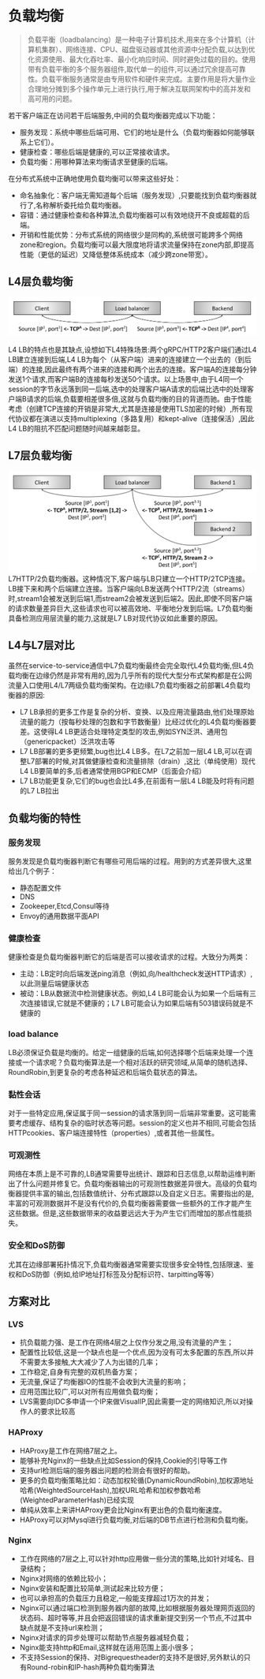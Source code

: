# 负载均衡

> 负载平衡（loadbalancing）是一种电子计算机技术,用来在多个计算机（计算机集群）、网络连接、CPU、磁盘驱动器或其他资源中分配负载,以达到优化资源使用、最大化吞吐率、最小化响应时间、同时避免过载的目的。使用带有负载平衡的多个服务器组件,取代单一的组件,可以通过冗余提高可靠性。负载平衡服务通常是由专用软件和硬件来完成。主要作用是将大量作业合理地分摊到多个操作单元上进行执行,用于解决互联网架构中的高并发和高可用的问题。

若干客户端正在访问若干后端服务,中间的负载均衡器完成以下功能：

- 服务发现：系统中哪些后端可用、它们的地址是什么（负载均衡器如何能够联系上它们）。
- 健康检查：哪些后端是健康的,可以正常接收请求。
- 负载均衡：用哪种算法来均衡请求至健康的后端。

在分布式系统中正确地使用负载均衡可以带来这些好处：

- 命名抽象化：客户端无需知道每个后端（服务发现）,只要能找到负载均衡器就行了,名称解析委托给负载均衡器。
- 容错：通过健康检查和各种算法,负载均衡器可以有效地绕开不良或超载的后端。
- 开销和性能优势：分布式系统的网络很少是同构的,系统很可能跨多个网络zone和region。负载均衡可以最大限度地将请求流量保持在zone内部,即提高性能（更低的延迟）又降低整体系统成本（减少跨zone带宽）。

## L4层负载均衡

![L4层负载](./images/l4-lb.webp)

L4 LB的特点也是其缺点,设想如下L4特殊场景:两个gRPC/HTTP2客户端们通过L4 LB建立连接到后端,L4 LB为每个（从客户端）进来的连接建立一个出去的（到后端）的连接,因此最终有两个进来的连接和两个出去的连接。客户端A的连接每分钟发送1个请求,而客户端B的连接每秒发送50个请求。以上场景中,由于L4同一个session的字节永远落到同一后端,选中的处理客户端A请求的后端比选中的处理客户端B请求的后端,负载要相差很多倍,这就与负载均衡的目的背道而驰。由于性能考虑（创建TCP连接的开销是非常大,尤其是连接是使用TLS加密的时候）,所有现代协议都在演进以支持multiplexing（多路复用）和kept-alive（连接保活）,因此L4 LB的阻抗不匹配问题随时间越来越彰显。

## L7层负载均衡

![L7层负载均衡](./images/l7-lb.webp)
L7HTTP/2负载均衡器。这种情况下,客户端与LB只建立一个HTTP/2TCP连接。LB接下来和两个后端建立连接。当客户端向LB发送两个HTTP/2流（streams）时,stream1会被发送到后端1,而stream2会被发送到后端2。因此,即使不同客户端的请求数量差异巨大,这些请求也可以被高效地、平衡地分发到后端。L7负载均衡具备检测应用层流量的能力,这就是L7 LB对现代协议如此重要的原因。

## L4与L7层对比

虽然在service-to-service通信中L7负载均衡最终会完全取代L4负载均衡,但L4负载均衡在边缘仍然是非常有用的,因为几乎所有的现代大型分布式架构都是在公网流量入口使用L4/L7两级负载均衡架构。在边缘L7负载均衡器之前部署L4负载均衡器的原因:

- L7 LB承担的更多工作是复杂的分析、变换、以及应用流量路由,他们处理原始流量的能力（按每秒处理的包数和字节数衡量）比经过优化的L4负载均衡器要差。这使得L4 LB更适合处理特定类型的攻击,例如SYN泛洪、通用包（genericpacket）泛洪攻击等
- L7 LB部署的更多更频繁,bug也比L4 LB多。在L7之前加一层L4 LB,可以在调整L7部署的时候,对其做健康检查和流量排除（drain）,这比（单纯使用）现代L4 LB要简单的多,后者通常使用BGP和ECMP（后面会介绍）
- L7 LB功能更复杂,它们的bug也会比L4多,在前面有一层L4 LB能及时将有问题的L7 LB拉出

## 负载均衡的特性

### 服务发现

服务发现是负载均衡器判断它有哪些可用后端的过程。用到的方式差异很大,这里给出几个例子：

- 静态配置文件
- DNS
- Zookeeper,Etcd,Consul等待
- Envoy的通用数据平面API

### 健康检查

健康检查是负载均衡器判断它的后端是否可以接收请求的过程。大致分为两类：

- 主动：LB定时向后端发送ping消息（例如,向/healthcheck发送HTTP请求）,以此测量后端健康状态
- 被动：LB从数据流中检测健康状态。例如,L4 LB可能会认为如果一个后端有三次连接错误,它就是不健康的；L7 LB可能会认为如果后端有503错误码就是不健康的

### load balance

LB必须保证负载是均衡的。给定一组健康的后端,如何选择哪个后端来处理一个连接或一个请求呢？负载均衡算法是一个相对活跃的研究领域,从简单的随机选择、RoundRobin,到更复杂的考虑各种延迟和后端负载状态的算法。

### 黏性会话

对于一些特定应用,保证属于同一session的请求落到同一后端非常重要。这可能需要考虑缓存、结构复杂的临时状态等问题。session的定义也并不相同,可能会包括HTTPcookies、客户端连接特性（properties）,或者其他一些属性。

### 可观测性

网络在本质上是不可靠的,LB通常需要导出统计、跟踪和日志信息,以帮助运维判断出了什么问题并修复它。负载均衡器输出的可观测性数据差异很大。高级的负载均衡器提供丰富的输出,包括数值统计、分布式跟踪以及自定义日志。需要指出的是,丰富的可观测数据并不是没有代价的,负载均衡器需要做一些额外的工作才能产生这些数据。但是,这些数据带来的收益要远远大于为产生它们而增加的那点性能损失。

### 安全和DoS防御

尤其在边缘部署拓扑情况下,负载均衡器通常需要实现很多安全特性,包括限速、鉴权和DoS防御（例如,给IP地址打标签及分配标识符、tarpitting等等）

## 方案对比

### LVS

- 抗负载能力强、是工作在网络4层之上仅作分发之用,没有流量的产生；
- 配置性比较低,这是一个缺点也是一个优点,因为没有可太多配置的东西,所以并不需要太多接触,大大减少了人为出错的几率；
- 工作稳定,自身有完整的双机热备方案；
- 无流量,保证了均衡器IO的性能不会收到大流量的影响；
- 应用范围比较广,可以对所有应用做负载均衡；
- LVS需要向IDC多申请一个IP来做VisualIP,因此需要一定的网络知识,所以对操作人的要求比较高

### HAProxy

- HAProxy是工作在网络7层之上。
- 能够补充Nginx的一些缺点比如Session的保持,Cookie的引导等工作
- 支持url检测后端的服务器出问题的检测会有很好的帮助。
- 更多的负载均衡策略比如：动态加权轮循(DynamicRoundRobin),加权源地址哈希(WeightedSourceHash),加权URL哈希和加权参数哈希(WeightedParameterHash)已经实现
- 单纯从效率上来讲HAProxy更会比Nginx有更出色的负载均衡速度。
- HAProxy可以对Mysql进行负载均衡,对后端的DB节点进行检测和负载均衡。

### Nginx

- 工作在网络的7层之上,可以针对http应用做一些分流的策略,比如针对域名、目录结构；
- Nginx对网络的依赖比较小；
- Nginx安装和配置比较简单,测试起来比较方便；
- 也可以承担高的负载压力且稳定,一般能支撑超过1万次的并发；
- Nginx可以通过端口检测到服务器内部的故障,比如根据服务器处理网页返回的状态码、超时等等,并且会把返回错误的请求重新提交到另一个节点,不过其中缺点就是不支持url来检测；
- Nginx对请求的异步处理可以帮助节点服务器减轻负载；
- Nginx能支持http和Email,这样就在适用范围上面小很多；
- 不支持Session的保持、对Bigrequestheader的支持不是很好,另外默认的只有Round-robin和IP-hash两种负载均衡算法
